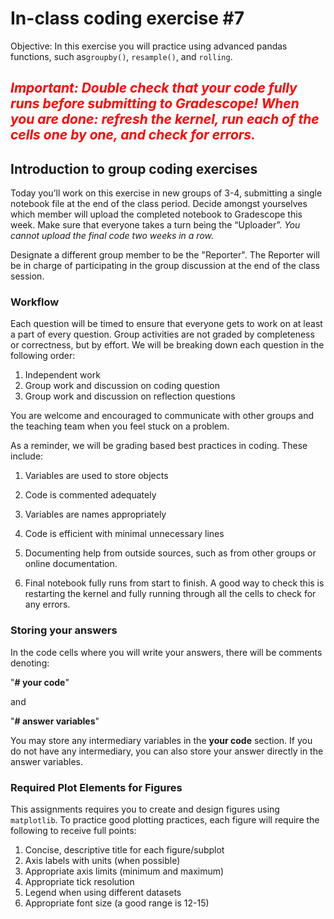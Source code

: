 # In-class coding exercise #7

Objective: In this exercise you will practice using advanced pandas functions, such as`groupby()`, `resample()`, and `rolling`.

## <font color='red'><i>**Important:** Double check that your code fully runs before submitting to Gradescope! When you are done: refresh the kernel, run each of the cells one by one, and check for errors.</i></font>


## Introduction to group coding exercises
Today you’ll work on this exercise in new groups of 3-4, submitting a single notebook file at the end of the class period. Decide amongst yourselves which member will upload the completed notebook to Gradescope this week. Make sure that everyone takes a turn being the “Uploader”. _You cannot upload the final code two weeks in a row._

Designate a different group member to be the "Reporter". The Reporter will be in charge of participating in the group discussion at the end of the class session.

### Workflow
Each question will be timed to ensure that everyone gets to work on at least a part of every question. Group activities are not graded by completeness or correctness, but by effort. We will be breaking down each question in the following order:  
1. Independent work 
2. Group work and discussion on coding question
3. Group work and discussion on reflection questions

You are welcome and encouraged to communicate with other groups and the teaching team when you feel stuck on a problem. 

As a reminder, we will be grading based best practices in coding. These include: 
1) Variables are used to store objects

2) Code is commented adequately

3) Variables are names appropriately

4) Code is efficient with minimal unnecessary lines 

5) Documenting help from outside sources, such as from other groups or online documentation. 

6) Final notebook fully runs from start to finish. A good way to check this is restarting the kernel and fully running through all the cells to check for any errors.

### Storing your answers
In the code cells where you will write your answers, there will be comments denoting:

"**# your code**"

and 

"**# answer variables**"

You may store any intermediary variables in the **your code** section. If you do not have any intermediary, you can also store your answer directly in the answer variables.

### Required Plot Elements for Figures
This assignments requires you to create and design figures using `matplotlib`. To practice good plotting practices, each figure will require the following to receive full points:
1) Concise, descriptive title for each figure/subplot
2) Axis labels with units (when possible)
3) Appropriate axis limits (minimum and maximum)
4) Appropriate tick resolution
5) Legend when using different datasets 
6) Appropriate font size (a good range is 12-15)